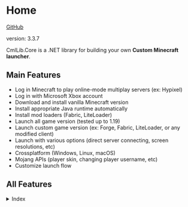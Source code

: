# Home

[GitHub](https://github.com/CmlLib/CmlLib.Core)

version: 3.3.7

CmlLib.Core is a .NET library for building your own **Custom Minecraft launcher**.

## Main Features

* Log in Minecraft to play online-mode multiplay servers (ex: Hypixel)
* Log in with Microsoft Xbox account
* Download and install vanilla Minecraft version
* Install appropriate Java runtime automatically
* Install mod loaders (Fabric, LiteLoader)
* Launch all game version (tested up to 1.19)
* Launch custom game version (ex: Forge, Fabric, LiteLoader, or any modified client)
* Launch with various options (direct server connecting, screen resolutions, etc)
* Crossplatform (Windows, Linux, macOS)
* Mojang APIs (player skin, changing player username, etc)
* Customize launch flow

## All Features

<details>

<summary>Index</summary>

[CMLauncher.md](cmllib.core/getting-started/CMLauncher.md "mention")

* Basic usage
* **Please read this first!**

[Sample-Code.md](cmllib.core/resources/Sample-Code.md "mention")

* CmlLibCoreSample: simple console program
* CmlLibWinFormSample: full features

[Common-Errors.md](cmllib.core/resources/Common-Errors.md "mention")

* Java runtime errors
* macOS / Linux errors

[MinecraftPath.md](cmllib.core/getting-started/MinecraftPath.md "mention")

* Get default minecraft directory
* Create new minecraft directory
* Make custom minecraft directory structure

[mojang-account.md](cmllib.core/login-and-sessions/mojang-account.md "mention")

* Get game session from mojang auth server
* Create offline game session

[Microsoft-Xbox-Live-Login.md](cmllib.core/login-and-sessions/Microsoft-Xbox-Live-Login.md "mention")

* Login with Xbox account

[Handling-Events.md](cmllib.core/getting-started/Handling-Events.md "mention")

* Show progress of downloading files (percentage, file count)
* Show file info of currently downloading file (file name)

[MLaunchOption.md](cmllib.core/getting-started/MLaunchOption.md "mention")

* Maximum memory size (-Xmx), Minimum memory size (-Xms)
* Direct server connecting
* Screen resolution, Fullscreen
* Java setting

[**Mojang APIs**](https://github.com/CmlLib/MojangAPI)

* Full implementation of Mojang API
* Getting player profile, Changing name or skin, Statistics, Blocked Server, Checking Game Ownership
* Mojang authentication
* Microsoft Xbox authentication
* Security question-answer flow

[Downloader.md](cmllib.core/more-apis/Downloader.md "mention")

* AsyncParallelDownloader (default)
* SequenceDownloader

[FileChecker.md](cmllib.core/more-apis/FileChecker.md "mention")

* AssetChecker, ClientChecker, LibraryChecker
* Skip file hash checking
* Skip specific game file checking
* Use file mirror server (like BMCLAPI mirror service)
* Make custom file checker

[VersionLoader.md](cmllib.core/more-apis/VersionLoader.md "mention")

* Get version metadata list from local directory
* Get version metadata list from mojang server
* Get version metadata list from FabricMC server
* Get version metadata information (version name, type, release date, etc)
* Make custom version loader

[Version.md](cmllib.core/more-apis/Version.md "mention")

* Get version information (version name, type, arguments, library list, asset id, etc)

[Installer](cmllib.core/Installer/ "mention")

* Install Forge
* Install LiteLoader
* Install FabricMC

[FAQ.md](cmllib.core/resources/FAQ.md "mention")

* Launch custom version
* Get game output (logs)
* log4j2

[Get-Minecraft-Changelogs.md](cmllib.core/utilities/Get-Minecraft-Changelogs.md "mention")

[Licenses-and-Dependencies.md](cmllib.core/resources/Licenses-and-Dependencies.md "mention")

</details>
